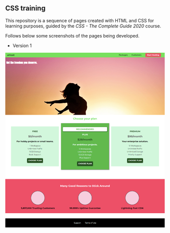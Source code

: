 ## CSS training

This repository is a sequence of pages created with HTML and CSS for learning purposes, guided by the _CSS - The Complete Guide 2020_ course.

Follows below some screenshots of the pages being developed.

- Version 1

![website-version-1](./screenshots/website-version-1.png)
